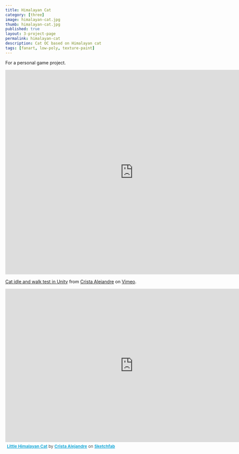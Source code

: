 ```yaml
---
title: Himalayan Cat
category: [three]
image: himalayan-cat.jpg
thumb: himalayan-cat.jpg
published: true
layout: 3-project-page
permalink: himalayan-cat
description: Cat OC based on Himalayan cat
tags: [fanart, low-poly, texture-paint]
---
```

For a personal game project.

<iframe src="https://player.vimeo.com/video/187291265" width="800" height="640" frameborder="0" webkitallowfullscreen mozallowfullscreen allowfullscreen></iframe>
<p><a href="https://vimeo.com/187291265">Cat idle and walk test in Unity</a> from <a href="https://vimeo.com/hicrista">Crista Alejandre</a> on <a href="https://vimeo.com">Vimeo</a>.</p>

<div class="sketchfab-embed-wrapper"><iframe width="800" height="480" src="https://sketchfab.com/models/b2740e3a7a1a43939c8b566719c564da/embed" frameborder="0" allowvr allowfullscreen mozallowfullscreen="true" webkitallowfullscreen="true" onmousewheel=""></iframe>

<p style="font-size: 13px; font-weight: normal; margin: 5px; color: #4A4A4A;">
    <a href="https://sketchfab.com/models/b2740e3a7a1a43939c8b566719c564da?utm_medium=embed&utm_source=website&utm_campain=share-popup" target="_blank" style="font-weight: bold; color: #1CAAD9;">Little Himalayan Cat</a>
    by <a href="https://sketchfab.com/hicrista?utm_medium=embed&utm_source=website&utm_campain=share-popup" target="_blank" style="font-weight: bold; color: #1CAAD9;">Crista Alejandre</a>
    on <a href="https://sketchfab.com?utm_medium=embed&utm_source=website&utm_campain=share-popup" target="_blank" style="font-weight: bold; color: #1CAAD9;">Sketchfab</a>
</p>
</div>